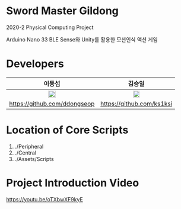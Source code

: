 # Sword Master Gildong

2020-2 Physical Computing Project

Arduino Nano 33 BLE Sense와 Unity를 활용한 모션인식 액션 게임

# Developers

|                                         이동섭                                       |                                         김승일                                         |
| :------------------------------------------------------------------------------------: | :------------------------------------------------------------------------------------: |
| <img src="https://avatars3.githubusercontent.com/u/67463603?s=460&v=4" width="30%"></img> | <img src="https://avatars1.githubusercontent.com/u/6195873?s=460&u=e40c43044f4ffb8c1c380591c8788243271eb42e&v=4" width="30%"></img> |
|                                https://github.com/ddongseop                               |                               https://github.com/ks1ksi                               |

# Location of Core Scripts

1) ./Peripheral
2) ./Central
3) ./Assets/Scripts

# Project Introduction Video

https://youtu.be/oTXbwXF9kyE
